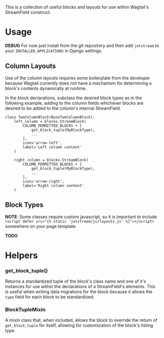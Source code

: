 This is a collection of useful blocks and layouts for use within Wagtail's StreamField construct.


# Usage

**DEBUG** For now just install from the git repository and then add `jetstream` to your `INSTALLED_APPLICATIONS` in Django settings.

## Column Layouts

Use of the column layouts requires some boilerplate from the developer because Wagtail currently does not have a mechanism for determining a block's contents dynamically at runtime.

In the block declarations, subclass the desired block types as in the following example, adding to the column fields whichever blocks are desired to be added to the column's internal StreamField.


```
class TwoColumnBlock(BaseTwoColumnBlock):
    left_column = blocks.StreamBlock(
        COLUMN_PERMITTED_BLOCKS + [
            get_block_tuple(MyBlockType),
            ...
        ],
        icon='arrow-left',
        label='Left column content'
    )

    right_column = blocks.StreamBlock(
        COLUMN_PERMITTED_BLOCKS + [
            get_block_tuple(MyBlockType),
            ...
        ],
        icon='arrow-right',
        label='Right column content'
    )

```

## Block Types

**NOTE**: Some classes require custom javascript, so it is important to include `<script defer src="{% static 'jetstream/js/layouts.js' %}"></script>` somewhere on your page template.


**TODO**


# Helpers

### get_block_tuple()

Returns a standardized tuple of the block's class name and one of it's instances for use within the declarations of a StreamField's elements. This is useful when writing data migrations for the block because it allows the `type` field for each block to be standardized.

### BlockTupleMixin

A mixin class that, when included, allows the block to override the return of `get_block_tuple` for itself, allowing for customization of the block's listing type.
